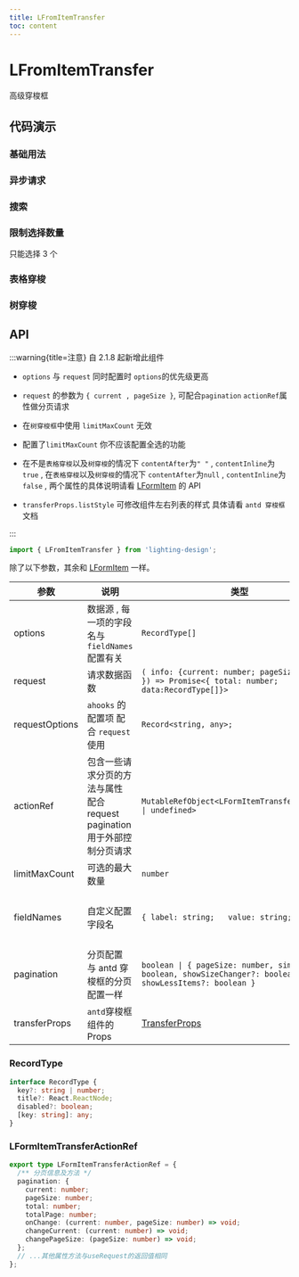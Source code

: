 ```yaml
---
title: LFromItemTransfer
toc: content
---
```


# LFromItemTransfer

高级穿梭框

## 代码演示

### 基础用法

<code src='./demos/Demo1.tsx'></code>

### 异步请求

<code src='./demos/Demo3.tsx'></code>

### 搜索

<code src='./demos/Demo4.tsx'></code>

### 限制选择数量

只能选择 3 个

<code src='./demos/Demo5.tsx'></code>

### 表格穿梭

<code src='./demos/Demo2.tsx'></code>

### 树穿梭

<code src='./demos/Demo6.tsx'></code>

## API

:::warning{title=注意}
自 2.1.8 起新增此组件

- `options` 与 `request` 同时配置时 `options`的优先级更高

- `request` 的参数为 `{ current , pageSize }`, 可配合`pagination` `actionRef`属性做分页请求

- 在`树穿梭框`中使用 `limitMaxCount` 无效

- 配置了`limitMaxCount` 你不应该配置全选的功能

- 在不是`表格穿梭`以及`树穿梭`的情况下 `contentAfter`为`" "` , `contentInline`为`true` , 在`表格穿梭`以及`树穿梭`的情况下 `contentAfter`为`null` , `contentInline`为`false` , 两个属性的具体说明请看 [LFormItem](/components/form-item) 的 API

- `transferProps.listStyle` 可修改组件左右列表的样式 具体请看 `antd 穿梭框`文档

:::

```ts
import { LFromItemTransfer } from 'lighting-design';
```

除了以下参数，其余和 [LFormItem](/components/form-item) 一样。

| 参数           | 说明                                                                      | 类型                                                                                                   | 默认值                              |
| -------------- | ------------------------------------------------------------------------- | ------------------------------------------------------------------------------------------------------ | ----------------------------------- |
| options        | 数据源 , 每一项的字段名与 `fieldNames` 配置有关                           | `RecordType[]`                                                                                         | `[]`                                |
| request        | 请求数据函数                                                              | `( info: {current: number; pageSize: number }) => Promise<{ total: number; data:RecordType[]}>`        | `-`                                 |
| requestOptions | `ahooks` 的配置项 配合 `request` 使用                                     | `Record<string, any>;`                                                                                 | `-`                                 |
| actionRef      | 包含一些请求分页的方法与属性 配合 request pagination 用于外部控制分页请求 | `MutableRefObject<LFormItemTransferActionRef     \| undefined> `                                       | `-`                                 |
| limitMaxCount  | 可选的最大数量                                                            | `number`                                                                                               | `-`                                 |
| fieldNames     | 自定义配置字段名                                                          | `{ label: string;   value: string;}`                                                                   | `{ label: 'title' ,  value: 'key'}` |
| pagination     | 分页配置 与 antd 穿梭框的分页配置一样                                     | `boolean \| { pageSize: number, simple: boolean, showSizeChanger?: boolean, showLessItems?: boolean }` | `false`                             |
| transferProps  | `antd`穿梭框组件的 Props                                                  | [TransferProps](https://ant-design.antgroup.com/components/transfer-cn#api)                            | `-`                                 |

### RecordType

```ts
interface RecordType {
  key?: string | number;
  title?: React.ReactNode;
  disabled?: boolean;
  [key: string]: any;
}
```

### LFormItemTransferActionRef

```ts
export type LFormItemTransferActionRef = {
  /** 分页信息及方法 */
  pagination: {
    current: number;
    pageSize: number;
    total: number;
    totalPage: number;
    onChange: (current: number, pageSize: number) => void;
    changeCurrent: (current: number) => void;
    changePageSize: (pageSize: number) => void;
  };
  // ...其他属性方法与useRequest的返回值相同
};
```
